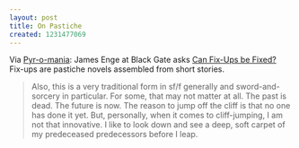 ```yaml
---
layout: post
title: On Pastiche
created: 1231477069
---
```

Via [Pyr-o-mania](http://pyrsf.blogspot.com/2009/01/can-fix-ups-be-fixed.html):  James Enge at Black Gate asks [Can Fix-Ups be Fixed?](http://www.blackgate.com/2009/01/07/an-ode-to-episodes-or-can-fix-ups-be-fixed/)  Fix-ups are pastiche novels assembled from short stories.

> Also, this is a very traditional form in sf/f generally and sword-and-sorcery in particular. For some, that may not matter at all. The past is dead. The future is now. The reason to jump off the cliff is that no one has done it yet. But, personally, when it comes to cliff-jumping, I am not that innovative. I like to look down and see a deep, soft carpet of my predeceased predecessors before I leap.<!--break-->
